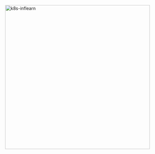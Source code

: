 <img width="467" alt="k8s-inflearn" src="https://user-images.githubusercontent.com/46305139/95684936-b4212780-0c2f-11eb-809c-62ce03cf70a1.png">